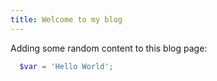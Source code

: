 ```yaml
---
title: Welcome to my blog
---
```


Adding some random content to this blog page:

``` powershell
  $var = 'Hello World';
```
